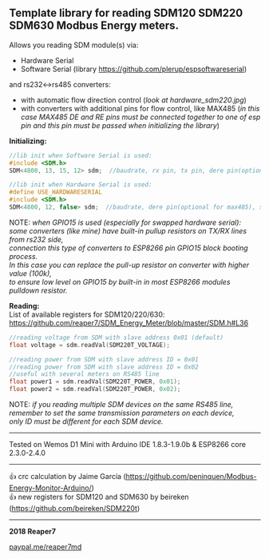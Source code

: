 ## Template library for reading SDM120 SDM220 SDM630 Modbus Energy meters. ##

Allows you reading SDM module(s) via:
* Hardware Serial
* Software Serial (library https://github.com/plerup/espsoftwareserial)

and rs232<->rs485 converters:
* with automatic flow direction control (<i>look at hardware_sdm220.jpg</i>)
* with converters with additional pins for flow control, like MAX485
(<i>in this case MAX485 DE and RE pins must be connected together to one of esp pin and this pin must be passed when initializing the library</i>)

**Initializing:**
```cpp
//lib init when Software Serial is used:
#include <SDM.h>
SDM<4800, 13, 15, 12> sdm;  //baudrate, rx pin, tx pin, dere pin(optional for max485)

//lib init when Hardware Serial is used:
#define USE_HARDWARESERIAL
#include <SDM.h>
SDM<4800, 12, false> sdm;  //baudrate, dere pin(optional for max485), swap hw serial pins from 3/1 to 13/15
```
NOTE: <i>when GPIO15 is used (especially for swapped hardware serial):</br>
some converters (like mine) have built-in pullup resistors on TX/RX lines from rs232 side,</br>
connection this type of converters to ESP8266 pin GPIO15 block booting process.</br>
In this case you can replace the pull-up resistor on converter with higher value (100k),</br>
to ensure low level on GPIO15 by built-in in most ESP8266 modules pulldown resistor.</br></i>

**Reading:**</br>
List of available registers for SDM120/220/630:
https://github.com/reaper7/SDM_Energy_Meter/blob/master/SDM.h#L36
```cpp
//reading voltage from SDM with slave address 0x01 (default)
float voltage = sdm.readVal(SDM220T_VOLTAGE);

//reading power from SDM with slave address ID = 0x01
//reading power from SDM with slave address ID = 0x02
//useful with several meters on RS485 line
float power1 = sdm.readVal(SDM220T_POWER, 0x01);
float power2 = sdm.readVal(SDM220T_POWER, 0x02);
```
NOTE: <i>if you reading multiple SDM devices on the same RS485 line,</br>
remember to set the same transmission parameters on each device,</br>
only ID must be different for each SDM device.</i>

---

Tested on Wemos D1 Mini with Arduino IDE 1.8.3-1.9.0b & ESP8266 core 2.3.0-2.4.0

---

:+1: crc calculation by Jaime García (https://github.com/peninquen/Modbus-Energy-Monitor-Arduino/)</br>
:+1: new registers for SDM120 and SDM630 by beireken (https://github.com/beireken/SDM220t)</br>

---

**2018 Reaper7**

[paypal.me/reaper7md](https://www.paypal.me/reaper7md)
